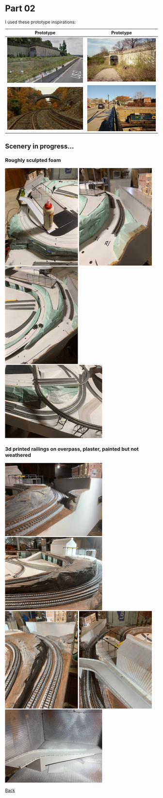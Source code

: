 # Part 02

I used these prototype inspirations:

Prototype         |        Prototype              
:----------------------------------:|:----------------------------------:
![road above railroad tracks](iu-4.jpeg)  |  ![road above railroad tracks](iu-2.jpeg) 
![cut](iu-3.jpeg) |  ![cut](iu.jpeg)



## Scenery in progress...

### Roughly sculpted foam

![IA](IMG_0412.png)
![IA](IMG_0415.png)
![IA](IMG_0416.png)
![IA](IMG_0420.png)

### 3d printed railings on overpass, plaster, painted but not weathered

![IA](IMG_0442.png)
![IA](IMG_0440.png)
![IA](IMG_0438.png)
![IA](IMG_0436.png)
![IA](IMG_0432.png)

[Back](../Scenery.md)
